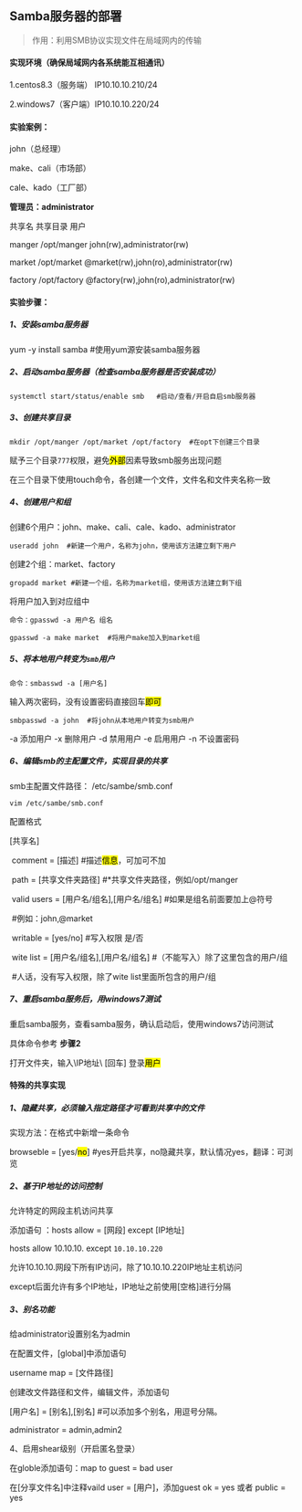 ## Samba服务器的部署

> 作用：利用SMB协议实现文件在局域网内的传输

#### 实现环境（确保局域网内各系统能互相通讯）

1.centos8.3（服务端） IP10.10.10.210/24

2.windows7（客户端）IP10.10.10.220/24

#### 实验案例：

john（总经理）

make、cali（市场部）

cale、kado（工厂部）

**管理员：administrator**

共享名                    共享目录                        用户

manger                  /opt/manger                john(rw),administrator(rw)

market                   /opt/market                @market(rw),john(ro),administrator(rw)

factory                   /opt/factory                  @factory(rw),john(ro),administrator(rw)

#### 实验步骤：

##### 1、安装samba服务器

yum -y install samba #使用yum源安装samba服务器

##### 2、启动samba服务器（检查samba服务器是否安装成功）

`systemctl start/status/enable smb   #启动/查看/开启自启smb服务器`

##### 3、创建共享目录

`mkdir /opt/manger /opt/market /opt/factory  #在opt下创建三个目录`

赋予三个目录`777`权限，避免<mark>外部</mark>因素导致smb服务出现问题

在三个目录下使用touch命令，各创建一个文件，文件名和文件夹名称一致

##### 4、创建用户和组

创建6个用户：john、make、cali、cale、kado、administrator

`useradd john  #新建一个用户，名称为john，使用该方法建立剩下用户`

创建2个组：market、factory

`gropadd market #新建一个组，名称为market组，使用该方法建立剩下组`

将用户加入到对应组中

`命令：gpasswd -a 用户名 组名`

`gpasswd -a make market  #将用户make加入到market组`

##### 5、将本地用户转变为`smb`用户

`命令：smbasswd -a [用户名]` 

输入两次密码，没有设置密码直接回车<mark>即可</mark>

`smbpasswd -a john  #将john从本地用户转变为smb用户`

-a 添加用户 -x 删除用户 -d 禁用用户 -e 启用用户 -n 不设置密码

##### 6、编辑smb的主配置文件，实现目录的共享

smb主配置文件路径： /etc/sambe/smb.conf

`vim /etc/sambe/smb.conf`

配置格式

[共享名]

​    comment = [描述] #描述<mark>信息</mark>，可加可不加

​    path = [共享文件夹路径] #*共享文件夹路径，例如/opt/manger

​    valid users = [用户名/组名],[用户名/组名]  #如果是组名前面要加上@符号

​    #例如：john,@market

​    writable = [yes/no]   #写入权限 是/否

​    wite list = [用户名/组名],[用户名/组名]  #（不能写入）除了这里包含的用户/组

​    #人话，没有写入权限，除了wite list里面所包含的用户/组

##### 7、重启samba服务后，用windows7测试

重启samba服务，查看samba服务，确认启动后，使用windows7访问测试

具体命令参考 **步骤2**

打开文件夹，输入\\IP地址\ [回车] 登录<mark>用户</mark>

#### 特殊的共享实现

##### 1、隐藏共享，必须输入指定路径才可看到共享中的文件

实现方法：在格式中新增一条命令

browseble = [yes/<mark>no</mark>]  #yes开启共享，no隐藏共享，默认情况yes，翻译：可浏览

##### 2、基于IP地址的访问控制

允许特定的网段主机访问共享

添加语句 ：hosts allow = [网段] except [IP地址]

hosts allow 10.10.10. except `10.10.10.220`

允许10.10.10.网段下所有IP访问，除了10.10.10.220IP地址主机访问

except后面允许有多个IP地址，IP地址之前使用[空格]进行分隔

##### 3、别名功能

给administrator设置别名为admin

在配置文件，[global]中添加语句

username map = [文件路径]

创建改文件路径和文件，编辑文件，添加语句

[用户名] = [别名],[别名]    #可以添加多个别名，用逗号分隔。

administrator = admin,admin2

4、启用shear级别（开启匿名登录）

在globle添加语句：map to guest = bad user

在[分享文件名]中注释vaild user = [用户]，添加guest ok = yes 或者 public = yes